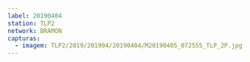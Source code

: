 ```yaml
---
label: 20190404
station: TLP2
network: BRAMON
capturas:
  - imagem: TLP2/2019/201904/20190404/M20190405_072555_TLP_2P.jpg
---
```

